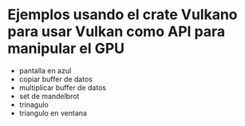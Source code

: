 # Ejemplos usando el crate Vulkano para usar Vulkan como API para manipular el GPU

- pantalla en azul
- copiar buffer de datos
- multiplicar buffer de datos
- set de mandelbrot
- trinagulo
- triangulo en ventana